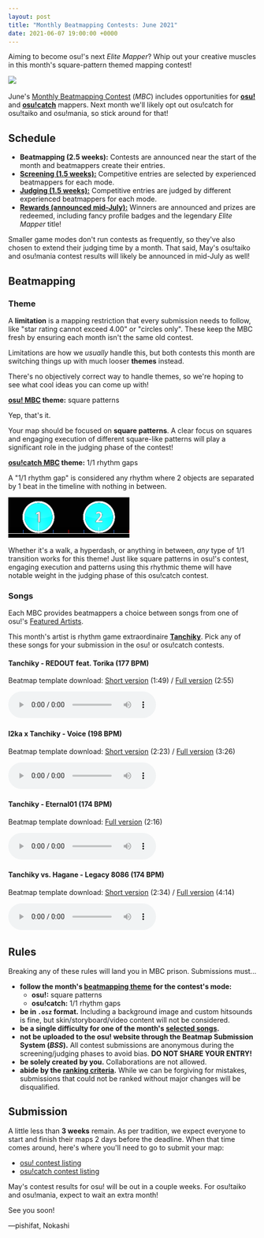 ```yaml
---
layout: post
title: "Monthly Beatmapping Contests: June 2021"
date: 2021-06-07 19:00:00 +0000
---
```


Aiming to become osu!'s next *Elite Mapper*? Whip out your creative muscles in this month's square-pattern themed mapping contest!

![](/wiki/shared/news/banners/monthly-beatmapping-contest.png)

June's [Monthly Beatmapping Contest](/wiki/Contests/Monthly_Beatmapping_Contest) (*MBC*) includes opportunities for [**osu!**](https://osu.ppy.sh/community/contests/130) and [**osu!catch**](https://osu.ppy.sh/community/contests/131) mappers. Next month we'll likely opt out osu!catch for osu!taiko and osu!mania, so stick around for that!

## Schedule

- **Beatmapping (2.5 weeks):** Contests are announced near the start of the month and beatmappers create their entries.
- [**Screening (1.5 weeks):**](/wiki/Contests/Monthly_Beatmapping_Contest#screening) Competitive entries are selected by experienced beatmappers for each mode.
- [**Judging (1.5 weeks):**](/wiki/Contests/Monthly_Beatmapping_Contest#judging) Competitive entries are judged by different experienced beatmappers for each mode.
- [**Rewards (announced mid-July):**](/wiki/Contests/Monthly_Beatmapping_Contest#rewards) Winners are announced and prizes are redeemed, including fancy profile badges and the legendary *Elite Mapper* title!

Smaller game modes don't run contests as frequently, so they've also chosen to extend their judging time by a month. That said, May's osu!taiko and osu!mania contest results will likely be announced in mid-July as well!

## Beatmapping

### Theme

A **limitation** is a mapping restriction that every submission needs to follow, like "star rating cannot exceed 4.00" or "circles only". These keep the MBC fresh by ensuring each month isn't the same old contest.

Limitations are how we *usually* handle this, but both contests this month are switching things up with much looser **themes** instead.

There's no objectively correct way to handle themes, so we're hoping to see what cool ideas you can come up with!

**[osu! MBC](https://osu.ppy.sh/community/contests/130) theme:** square patterns

Yep, that's it.

Your map should be focused on **square patterns**. A clear focus on squares and engaging execution of different square-like patterns will play a significant role in the judging phase of the contest!

**[osu!catch MBC](https://osu.ppy.sh/community/contests/131) theme:** 1/1 rhythm gaps

A "1/1 rhythm gap" is considered any rhythm where 2 objects are separated by 1 beat in the timeline with nothing in between.

![](/wiki/shared/news/2021-06-07-monthly-beatmapping-contest-june-2021/1-1.png)

Whether it's a walk, a hyperdash, or anything in between, *any* type of 1/1 transition works for this theme! Just like square patterns in osu!'s contest, engaging execution and patterns using this rhythmic theme will have notable weight in the judging phase of this osu!catch contest.

### Songs

Each MBC provides beatmappers a choice between songs from one of osu!'s [Featured Artists](https://osu.ppy.sh/beatmaps/artists).

This month's artist is rhythm game extraordinaire [**Tanchiky**](https://osu.ppy.sh/beatmaps/artists/144). Pick any of these songs for your submission in the osu! or osu!catch contests.

#### Tanchiky - REDOUT feat. Torika (177 BPM)

Beatmap template download: [Short version](https://assets.ppy.sh/contests/130/Tanchiky%20-%20REDOUT%20feat.%20Torika%20(Cut%20Ver.).osz) (1:49) / [Full version](https://assets.ppy.sh/artists/144/REDOUT/Tanchiky%20-%20REDOUT%20feat.%20Torika.osz) (2:55)

<audio controls>
    <source src="https://assets.ppy.sh/artists/144/REDOUT/Tanchiky%20-%20REDOUT%20feat.%20Torika.mp3">
</audio>

#### l2ka x Tanchiky - Voice (198 BPM)

Beatmap template download: [Short version](https://assets.ppy.sh/contests/130/I2ka%20x%20Tanchiky%20-%20Voice%20(Cut%20Ver.).osz) (2:23) / [Full version](https://assets.ppy.sh/artists/144/Songs/I2ka%20x%20Tanchiky%20-%20Voice.osz) (3:26)

<audio controls>
    <source src="https://assets.ppy.sh/artists/144/Songs/I2ka%20x%20Tanchiky%20-%20Voice.mp3" type="audio/mpeg">
</audio>

#### Tanchiky - Eternal01 (174 BPM)

Beatmap template download: [Full version](https://assets.ppy.sh/artists/144/Songs/Tanchiky%20-%20Eternal01.osz) (2:16)

<audio controls>
    <source src="https://assets.ppy.sh/artists/144/Songs/Tanchiky%20-%20Eternal01.mp3" type="audio/mpeg">
</audio>

#### Tanchiky vs. Hagane - Legacy 8086 (174 BPM)

Beatmap template download: [Short version](https://assets.ppy.sh/contests/130/Tanchiky%20vs.%20Hagane%20-%20Legacy%208086%20(Cut%20Ver.).osz) (2:34) / [Full version](https://assets.ppy.sh/artists/144/REDOUT/Tanchiky%20vs.%20Hagane%20-%20Legacy%208086.osz) (4:14)

<audio controls>
    <source src="https://assets.ppy.sh/artists/144/REDOUT/Tanchiky%20vs.%20Hagane%20-%20Legacy%208086.mp3" type="audio/mpeg">
</audio>

## Rules

Breaking any of these rules will land you in MBC prison. Submissions must...

- **follow the month's [beatmapping theme](#theme) for the contest's mode:**
  - **osu!:** square patterns
  - **osu!catch:** 1/1 rhythm gaps
- **be in `.osz` format.** Including a background image and custom hitsounds is fine, but skin/storyboard/video content will not be considered.
- **be a single difficulty for one of the month's [selected songs](#songs).**
- **not be uploaded to the osu! website through the Beatmap Submission System (*BSS*).** All contest submissions are anonymous during the screening/judging phases to avoid bias. **DO NOT SHARE YOUR ENTRY!**
- **be solely created by you.** Collaborations are not allowed.
- **abide by the [ranking criteria](/wiki/Ranking_Criteria).** While we can be forgiving for mistakes, submissions that could not be ranked without major changes will be disqualified.

## Submission

A little less than **3 weeks** remain. As per tradition, we expect everyone to start and finish their maps 2 days before the deadline. When that time comes around, here's where you'll need to go to submit your map:

- [osu! contest listing](https://osu.ppy.sh/community/contests/130)
- [osu!catch contest listing](https://osu.ppy.sh/community/contests/131)

May's contest results for osu! will be out in a couple weeks. For osu!taiko and osu!mania, expect to wait an extra month!

See you soon!

—pishifat, Nokashi
